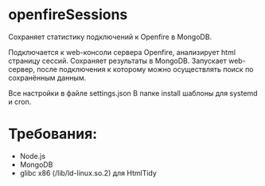 # openfireSessions
Сохраняет статистику подключений к Openfire в MongoDB.

Подключается к web-консоли сервера Openfire, анализирует html страницу сессий.
Сохраняет результаты в MongoDB.
Запускает web-сервер, после подключения к которому можно осуществлять поиск по сохранённым данным.

Все настройки в файле settings.json
В папке install шаблоны для systemd и cron.

# Требования:
* Node.js
* MongoDB
* glibc x86 (/lib/ld-linux.so.2) для HtmlTidy
